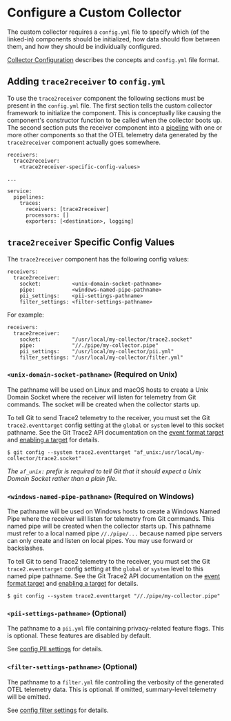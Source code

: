 # Configure a Custom Collector

The custom collector requires a `config.yml` file to specify
which (of the linked-in) components should be initialized,
how data should flow between them, and how they should be
individually configured.

[Collector Configuration](https://opentelemetry.io/docs/collector/configuration/)
describes the concepts and `config.yml` file format.

## Adding `trace2receiver` to `config.yml`

To use the `trace2receiver` component the following sections must be
present in the `config.yml` file.  The first section tells the custom
collector framework to initialize the component.  This is conceptually
like causing the component's constructor function to be called when
the collector boots up.  The second section puts the receiver
component into a
[pipeline](https://github.com/open-telemetry/opentelemetry-collector/blob/main/docs/design.md#pipelines)
with one or more other components so that the OTEL telemetry data
generated by the `trace2receiver` component actually goes somewhere.

```
receivers:
  trace2receiver:
    <trace2receiver-specific-config-values>

...

service:
  pipelines:
    traces:
      receivers: [trace2receiver]
      processors: []
      exporters: [<destination>, logging]
```

## `trace2receiver` Specific Config Values

The `trace2receiver` component has the following config values:

```
receivers:
  trace2receiver:
    socket:          <unix-domain-socket-pathname>
    pipe:            <windows-named-pipe-pathname>
    pii_settings:    <pii-settings-pathname>
    filter_settings: <filter-settings-pathname>
```

For example:

```
receivers:
  trace2receiver:
    socket:          "/usr/local/my-collector/trace2.socket"
    pipe:            "//./pipe/my-collector.pipe"
    pii_settings:    "/usr/local/my-collector/pii.yml"
    filter_settings: "/usr/local/my-collector/filter.yml"
```

### `<unix-domain-socket-pathname>` (Required on Unix)

The pathname will be used on Linux and macOS hosts to create a Unix
Domain Socket where the receiver will listen for telemetry from Git
commands.  The socket will be created when the collector starts up.

To tell Git to send Trace2 telemetry to the receiver, you must set
the Git `trace2.eventtarget` config setting at the `global` or
`system` level to this socket pathname.  See the Git Trace2 API
documentation on the
[event format target](https://git-scm.com/docs/api-trace2#_the_event_format_target)
and
[enabling a target](https://git-scm.com/docs/api-trace2#_enabling_a_target)
for details.

```
$ git config --system trace2.eventtarget "af_unix:/usr/local/my-collector/trace2.socket"
```

_The `af_unix:` prefix is required to tell Git that it should expect a
Unix Domain Socket rather than a plain file._

### `<windows-named-pipe-pathname>` (Required on Windows)

The pathname will be used on Windows hosts to create a Windows Named
Pipe where the receiver will listen for telemetry from Git commands.
This named pipe will be created when the collector starts up.  This
pathname must refer to a local named pipe `//./pipe/...` because named
pipe servers can only create and listen on local pipes.  You may use
forward or backslashes.

To tell Git to send Trace2 telemetry to the receiver, you must set
the Git `trace2.eventtarget` config setting at the `global` or
`system` level to this named pipe pathname.  See the Git Trace2 API
documentation on the
[event format target](https://git-scm.com/docs/api-trace2#_the_event_format_target)
and
[enabling a target](https://git-scm.com/docs/api-trace2#_enabling_a_target)
for details.

```
$ git config --system trace2.eventtarget "//./pipe/my-collector.pipe"
```

### `<pii-settings-pathname>` (Optional)

The pathname to a `pii.yml` file containing privacy-related feature flags.
This is optional.  These features are disabled by default.

See [config PII settings](./config-pii-settings.md) for details.

### `<filter-settings-pathname>` (Optional)

The pathname to a `filter.yml` file controlling the verbosity of the
generated OTEL telemetry data.  This is optional.  If omitted,
summary-level telemetry will be emitted.

See [config filter settings](./config-filter-settings.md) for details.
